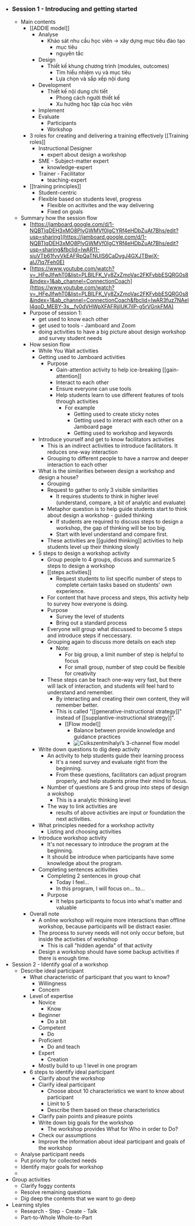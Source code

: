 - ### Session 1 - Introducing and getting started
    - Main contents
        - [[ADDIE model]]
            - Analyse
                - Khảo sát nhu cầu học viên -> xây dựng mục tiêu đào tạo
                    - mục tiêu
                    - nguyên tắc 
            - Design
                - Thiết kế khung chương trình (modules, outcomes)
                    - Tìm hiểu nhiệm vụ và mục tiêu
                    - Lựa chọn và sắp xếp nội dung
            - Development
                - Thiết kế nội dung chi tiết
                    - Phong cách người thiết kế
                    - Xu hướng học tập của học viên
            - Implement
            - Evaluate
                - Participants
                - Workshop
        - 3 roles for creating and delivering a training effectively [[Training roles]]
            - Instructional Designer
                - expert about design a workshop
            - SME - Subject-matter expert 
                - knowledge-expert
            - Trainer - Facilitator
                - teaching-expert
        - [[training principles]]
            - Student-centric
            - Flexible based on students level, progress
                - Flexible on acitivites and the way delivering
                - Fixed on goals
    - Summary how the session flow
        - [https://jamboard.google.com/d/1-NQBTIqDEH3xMO8PlyGWMVf0IgCYRf4eHDbZuAt7Bhs/edit?usp=sharing](https://jamboard.google.com/d/1-NQBTIqDEH3xMO8PlyGWMVf0IgCYRf4eHDbZuAt7Bhs/edit?usp=sharing&fbclid=IwAR11-sjuVTb61fvvVkEAFRpQaTNUIS6CaDvgJ4GXJTBwjX-aIJ7lq7Feh0E)
        - [https://www.youtube.com/watch?v=_HFeJlfwhT0&list=PLBILFK_Vy8ZxZmoVac2FKFvbbESQRG0s8&index=1&ab_channel=ConnectionCoach](https://www.youtube.com/watch?v=_HFeJlfwhT0&list=PLBILFK_Vy8ZxZmoVac2FKFvbbESQRG0s8&index=1&ab_channel=ConnectionCoach&fbclid=IwAR3fuz7NAell4qoD_MEBY-3s__fy0dVHWpXFAFRjjIUK7ilP-g5rVGnkFMA)
        - Purpose of session 1: 
            - get used to know each other
            - get used to tools - Jamboard and Zoom
            - doing activities to have a big picture about design workshop and survey student needs
        - How sesion flow
            - While You Wait activities
            - Getting used to Jamboard activities
                - Purpose
                    - Gain-attention activity to help ice-breaking [[gain-attention]]
                    - Interact to each other 
                    - Ensure everyone can use tools
                    - Help students learn to use different features of tools through activities
                        - For example
                            - Getting used to create sticky notes
                            - Getting used to interact with each other on a Jamboard page
                            - Getting used to workshop and keywords
            - Introduce yourself and get to know facilitators activities
                - This is an indirect activities to introduce facilitators. It reduces one-way interaction
                - Grouping to different people to have a narrow and deeper interaction to each other
            - What is the similarities between design a workshop and design a house?
                - Grouping
                - Request to gather to only 3 visible similarities
                    - It requires students to think in higher level (understand, compare, a bit of analytic and evaluate)
                - Metaphor question is to help guide students start to think about design a workshop - guided thinking
                    - If students are required to discuss steps to design a workshop, the gap of thinking will be too big.
                    - Start with level understand and compare first.
                - These activities are [[guided thinking]] activities to help students level up their thinking slowly
            - 5 steps to design a workshop activity
                - Group people to 4 groups, discuss and summarize 5 steps to design a workshop
                - [[steps activities]]
                    - Request students to list specific number of steps to complete certain tasks based on students' own experience.
                - For content that have process and steps, this activity help to survey how everyone is doing.
                - Purpose
                    - Survey the level of students
                    - Bring out a standard process
                - Everyone will group what discussed to become 5 steps and introduce steps if neccessary.
                - Grouping again to discuss more details on each step
                    - Note:
                        - For big group, a limit number of step is helpful to focus 
                        - For small group, number of step could be flexible for creativity
                - These steps can be teach one-way very fast, but there will lack of interaction, and students will feel hard to understand and remember.
                    - By interacting and creating their own content, they will remember better.
                    - This is called "[[generative-instructional strategy]]" instead of [[supplantive-instructional strategy]]".
                        - [[Flow model]]
                            - Balance between provide knowledge and guidance practices
                            - ![Csikszentmihalyi’s 3-channel flow model ](https://www.researchgate.net/profile/Jon_Pearce/publication/251772214/figure/fig1/AS:298183650496516@1448103930761/Csikszentmihalyis-3-channel-flow-model.png)
            - Write down questions to dig deep activity
                - An activity to help students guide their learning process
                    - It's a need survey and evaluate right from the beginning.
                    - From these questions, facilitators can adjust program properly, and help students prime their mind to focus.
                - Number of questions are 5 and group into steps of design a wokshop
                    - This is a analytic thinking level
                - The way to link activities are 
                    - results of above activities are input or foundation the next activities.
            - What principles needed for a workshop activity
                - Listing and choosing activities
            - Introduce workshop activity
                - It's not necessary to introduce the program at the beginning.
                - It should be introduce when participants have some knowledge about the program.
            - Completing sentences acitivities
                - Completing 2 sentences in group chat
                    - Today I feel...
                    - In this program, I will focus on... to...
                - Purpose
                    - It helps participants to focus into what's matter and valuable
        - Overall note
            - A online workshop will require more interactions than offline workshop, because participants will be distract easier.
            - The process to survey needs will not only occur before, but inside the activities of workshop
                - This is call "hidden agenda" of that activity
            - Design a workshop should have some backup activities if there is enough time.
- Session 2 - Identify goal of a workshop
    - Describe ideal participant
        - What characteristic of participant that you want to know?
            - Willingness
            - Concern
        - Level of expertise
            - Novice
                - Know
            - Beginner
                - Do a bit
            - Competent
                - Do 
            - Proficient
                - Do and teach
            - Expert
                - Creation
            - Mostly build to up 1 level in one program
        - 6 steps to identify ideal participant
            - Clarify about the workshop
            - Clarify ideal participant
                - Choose about 10 characteristics we want to know about participant
                - Limit to 5
                - Describe them based on these characteristics
            - Clarify pain points and pleasure points
            - Write down big goals for the workshop
                - The workshop provides What for Who in order to Do?
            - Check our assumptions
            - Improve the information about ideal participant and goals of the workshop
    - Analyse participant needs
    - Put priority for collected needs
    - Identify major goals for workshop
    - 
- Group activities
    - Clarify foggy contents
    - Resolve remaining questions
    - Dig deep the contents that we want to go deep
- Learning styles
    - Research - Step - Create - Talk
    - Part-to-Whole
Whole-to-Part


